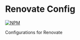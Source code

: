 # Renovate Config

[![NPM](https://nodei.co/npm/renovate-config-hugoxu.png)](https://nodei.co/npm/renovate-config-hugoxu/)

Configurations for Renovate
